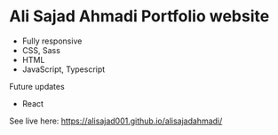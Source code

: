 # Ali Sajad Ahmadi Portfolio website

- Fully responsive
- CSS, Sass
- HTML
- JavaScript, Typescript

Future updates 
- React

See live here: https://alisajad001.github.io/alisajadahmadi/
